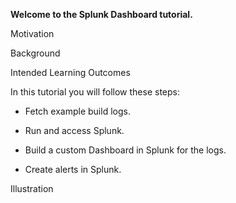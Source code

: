 __Welcome to the Splunk Dashboard tutorial.__

Motivation

Background

Intended Learning Outcomes

In this tutorial you will follow these steps:

- Fetch example build logs.

- Run and access Splunk.

- Build a custom Dashboard in Splunk for the logs.

- Create alerts in Splunk.

Illustration
